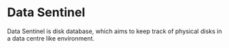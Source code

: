 # Data Sentinel
Data Sentinel is disk database, which aims to keep track of physical disks in a data centre like environment.
